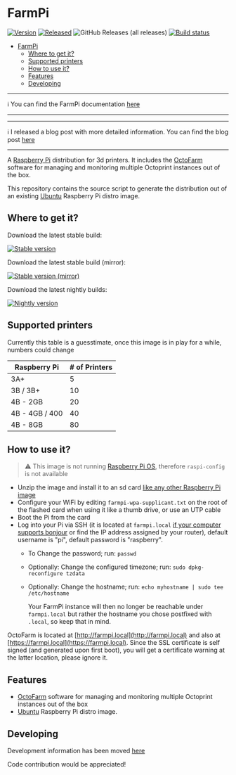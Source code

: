 # FarmPi

[![Version](https://img.shields.io/github/v/release/mkevenaar/FarmPi.svg?color=brightgreen&label=version)](https://github.com/mkevenaar/FarmPi/releases/latest)
[![Released](https://img.shields.io/badge/dynamic/json.svg?color=brightgreen&label=released&url=https://api.github.com/repos/mkevenaar/FarmPi/releases&query=$[0].published_at)](https://github.com/mkevenaar/FarmPi/releases/latest)
![GitHub Releases (all releases)](https://img.shields.io/github/downloads/mkevenaar/FarmPi/total.svg)
[![Build status](https://img.shields.io/github/workflow/status/mkevenaar/FarmPi/Build%20Image.svg)](https://github.com/mkevenaar/FarmPi/actions/workflows/build.yaml)

<!--ts-->
* [FarmPi](#farmpi)
   * [Where to get it?](#where-to-get-it)
   * [Supported printers](#supported-printers)
   * [How to use it?](#how-to-use-it)
   * [Features](#features)
   * [Developing](#developing)

<!-- Added by: runner, at: Wed Feb  9 19:29:06 UTC 2022 -->

<!--te-->

***
:information_source: You can find the FarmPi documentation [here](https://farmpi.kevenaar.name)
***

***
:information_source: I released a blog post with more detailed information. You can find the blog post [here](https://kevenaar.name/farmpi-running-octofarm-on-a-raspberry-pi/)
***

A [Raspberry Pi](http://www.raspberrypi.org/) distribution for 3d printers. It includes the [OctoFarm](http://octofarm.net) software for managing and monitoring multiple Octoprint instances out of the box.

This repository contains the source script to generate the distribution out of an existing [Ubuntu](https://ubuntu.com/download/raspberry-pi) Raspberry Pi distro image.

## Where to get it?

Download the latest stable build:

[![Stable version](https://img.shields.io/github/v/release/mkevenaar/FarmPi.svg?color=brightgreen&label=version)](https://github.com/mkevenaar/FarmPi/releases/latest)

Download the latest stable build (mirror):

[![Stable version (mirror)](https://img.shields.io/github/v/release/mkevenaar/FarmPi.svg?color=brightgreen&label=version)](https://farmpi.octofarm.net/)

Download the latest nightly builds:

[![Nightly version](https://img.shields.io/badge/version-nightly-brightgreen)](https://farmpi.octofarm.net/nightly)

## Supported printers

Currently this table is a guesstimate, once this image is in play for a while, numbers could change

| Raspberry Pi | # of Printers |
|--|--|
| 3A+ | 5 |
| 3B / 3B+  | 10 |
| 4B - 2GB | 20 |
| 4B - 4GB / 400 | 40 |
| 4B - 8GB | 80 |

## How to use it?

> :warning: This image is not running [Raspberry Pi OS](https://www.raspberrypi.org/software/), therefore `raspi-config` is not available

* Unzip the image and install it to an sd card [like any other Raspberry Pi image](https://www.raspberrypi.org/documentation/installation/installing-images/README.md)
* Configure your WiFi by editing `farmpi-wpa-supplicant.txt` on the root of the flashed card when using it like a thumb drive, or use an UTP cable
* Boot the Pi from the card
* Log into your Pi via SSH (it is located at `farmpi.local` [if your computer supports bonjour](https://learn.adafruit.com/bonjour-zeroconf-networking-for-windows-and-linux/overview) or find the IP address assigned by your router), default username is "pi", default password is "raspberry".
  * To Change the password; run: `passwd`
  * Optionally: Change the configured timezone; run: `sudo dpkg-reconfigure tzdata`
  * Optionally: Change the hostname; run: `echo myhostname | sudo tee /etc/hostname`

    Your FarmPi instance will then no longer be reachable under `farmpi.local` but rather the hostname you chose postfixed with `.local`, so keep that in mind.

OctoFarm is located at [http://farmpi.local](http://farmpi.local) and also at [https://farmpi.local](https://farmpi.local). Since the SSL certificate is self signed (and generated upon first boot), you will get a certificate warning at the latter location, please ignore it.

## Features

* [OctoFarm](http://octofarm.net) software for managing and monitoring multiple Octoprint instances out of the box
* [Ubuntu](https://ubuntu.com/download/raspberry-pi) Raspberry Pi distro image.

## Developing

Development information has been moved [here](https://farmpi.kevenaar.name/development)

Code contribution would be appreciated!
